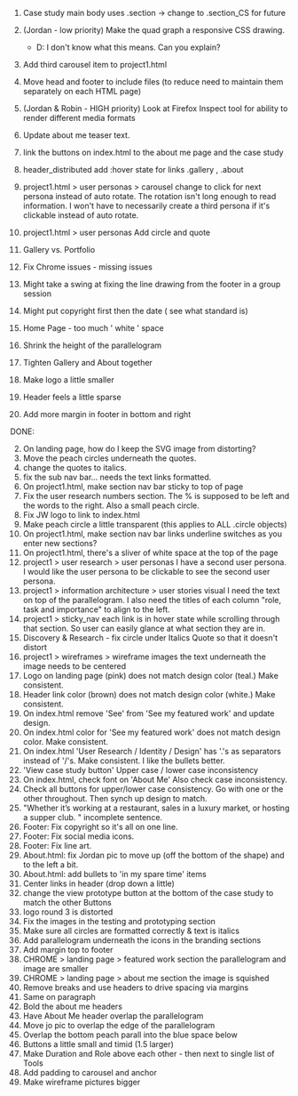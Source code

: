 1. Case study main body uses .section -> change to .section_CS for future

7. (Jordan - low priority)
  Make the quad graph a responsive CSS drawing.
    - D: I don't know what this means. Can you explain?
20. Add third carousel item to project1.html
21. Move head and footer to include files (to reduce need to maintain them separately on each HTML page)
22. (Jordan & Robin - HIGH priority)
    Look at Firefox Inspect tool for ability to render different media formats
32. Update about me teaser text.
41. link the buttons on index.html to the about me page and the case study
44. header_distributed add :hover state for links .gallery , .about
45. project1.html > user personas > carousel
    change to click for next persona instead of auto rotate. The rotation isn't long enough to read information. I won't have to necessarily create a third persona if it's clickable instead of auto rotate.
46. project1.html > user personas
    Add circle and quote
47. Gallery vs. Portfolio
48. Fix Chrome issues - missing issues
49. Might take a swing at fixing the line drawing from the footer in a group session
50. Might put copyright first then the date ( see what standard is)
51. Home Page - too much ' white ' space
58. Shrink the height of the parallelogram
59. Tighten Gallery and About together
61. Make logo a little smaller
63. Header feels a little sparse
70. Add more margin in footer in bottom and right




DONE:

2. On landing page, how do I keep the SVG image from distorting?
3. Move the peach circles underneath the quotes.
4. change the quotes to italics.
5. fix the sub nav bar... needs the text links formatted.
6. On project1.html, make section nav bar sticky to top of page
9. Fix the user research numbers section. The % is supposed to be left and the words to the right. Also a small peach circle.
10. Fix JW logo to link to index.html
11. Make peach circle a little transparent (this applies to ALL .circle objects)
12. On project1.html, make section nav bar links underline switches as you enter new sections?
13. On project1.html, there's a sliver of white space at the top of the page
14. project1 > user research > user personas
    I have a second user persona. I would like the user persona to be clickable to see the second user persona.
15. project1 > information architecture > user stories visual
    I need the text on top of the parallelogram. I also need the titles of each column "role, task and importance" to align to the left.
15. project1 > sticky_nav
      each link is in hover state while scrolling through that section. So user can easily glance at what section they are in.
16. Discovery & Research - fix circle under Italics Quote so that it doesn't distort
17. project1 > wireframes > wireframe images
      the text underneath the image needs to be centered
23. Logo on landing page (pink) does not match design color (teal.) Make consistent.
24. Header link color (brown) does not match design color (white.) Make consistent.
25. On index.html remove 'See' from 'See my featured work' and update design.
26. On index.html color for 'See my featured work' does not match design color. Make consistent.
27. On index.html 'User Research / Identity / Design' has '.'s as separators instead of '/'s. Make consistent.  I like the bullets better.
28. 'View case study button'  Upper case / lower case inconsistency
29. On index.html, check font on 'About Me' Also check case inconsistency.
30. Check all buttons for upper/lower case consistency.  Go with one or the other throughout.  Then synch up design to match.
31. "Whether it’s working at a restaurant, sales in a luxury market, or hosting a supper club. " incomplete sentence.
33. Footer: Fix copyright so it's all on one line.
34. Footer: Fix social media icons.
35. Footer: Fix line art.
36. About.html: fix Jordan pic to move up (off the bottom of the shape) and to the left a bit.
37. About.html: add bullets to 'in my spare time' items
40. Center links in header (drop down a little)
51. change the view prototype button at the bottom of the case study to match the other Buttons
49. logo round 3 is distorted
50. Fix the images in the testing and prototyping section
47. Make sure all circles are formatted correctly & text is italics
48. Add parallelogram underneath the icons in the branding sections
54. Add margin top to footer
42. CHROME > landing page > featured work section
      the parallelogram and image are smaller
43. CHROME > landing page > about me section
      the image is squished
52. Remove breaks and use headers to drive spacing via margins
53. Same on paragraph
55. Bold the about me headers
56. Have About Me header overlap the parallelogram
57. Move jo pic to overlap the edge of the parallelogram
60. Overlap the bottom peach parall into the blue space below
62. Buttons a little small and timid (1.5 larger)
64. Make Duration and Role above each other - then next to single list of Tools
65. Add padding to carousel and anchor
66. Make wireframe pictures bigger

